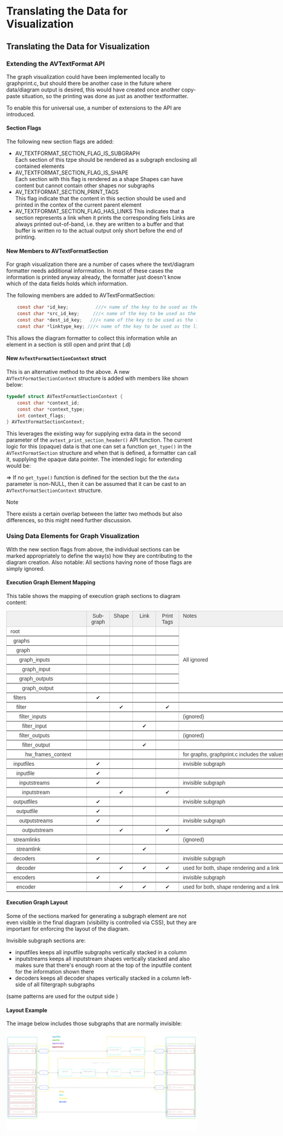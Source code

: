 ﻿# Translating the Data for Visualization

## Translating the Data for Visualization


### Extending the AVTextFormat API


The graph visualization could have been implemented locally to graphprint.c, but should there be another case in the future where data/diagram output is desired, this would have created once another copy-paste situation, so the printing was done as just as another textformatter.

To enable this for universal use, a number of extensions to the API are introduced.

#### Section Flags

The following new section flags are added:

- AV_TEXTFORMAT_SECTION_FLAG_IS_SUBGRAPH  
  Each section of this tzpe should be rendered as a subgraph enclosing all contained elements
- AV_TEXTFORMAT_SECTION_FLAG_IS_SHAPE  
  Each section with this flag is rendered as a shape 
  Shapes can have content but cannot contain other shapes nor subgraphs
- AV_TEXTFORMAT_SECTION_PRINT_TAGS  
  This flag indicate that the content in this section should be used and printed in the contex of the current parent element
- AV_TEXTFORMAT_SECTION_FLAG_HAS_LINKS
  This indicates that a section represents a link when it prints the corresponding fiels
  Links are always printed out-of-band, i.e. they are written to a buffer and that buffer is written ro to the actual output only short before the end of printing.


#### New Members to AVTextFormatSection

For graph visualization there are a number of cases where the text/diagram formatter needs additional inforrmation. In most of these cases the information is printed anyway already, the formatter just doesn't know which of the data fields holds which information.

The following members are added to AVTextFormatSection:

```c
    const char *id_key;          ///< name of the key to be used as the id 
    const char *src_id_key;     ///< name of the key to be used as the source id for diagram connections
    const char *dest_id_key;   ///< name of the key to be used as the target id for diagram connections
    const char *linktype_key; ///< name of the key to be used as the link type for diagram connections 
```

This allows the diagram formatter to collect this information while an element in a section is still 
open and print  that (.d)


#### New `AvTextFormatSectionContext` struct

This is an alternative method to the above. A new `AVTextFormatSectionContext` structure is added with members like shown below:                   

```c
typedef struct AVTextFormatSectionContext {
    const char *context_id;
    const char *context_type;
    int context_flags;
} AVTextFormatSectionContext;
```

This leverages the existing way for supplying extra data in the second parameter of the `avtext_print_section_header()` API function.
The current logic for this (opaque) data is that one can set a function `get_type()` in the `AVTextFormatSection` structure and when that is defined, a formatter can call it, supplying the opaque data pointer.
The intended logic for extending would be: 

=> If no `get_type()` function is defined for the section but the the `data` parameter is non-NULL, then it can be assumed that it can be cast to an `AVTextFormatSectionContext` structure.

> [!NOTE]
> There exists a certain overlap between the latter two methods but also differences, so this might need further discussion.


### Using Data Elements for Graph Visualization

With the new section flags from above, the individual sections can be marked appropriately to define the way(s) how they are contributing to the diagram creation. Also notable: All sections having none of those flags are simply ignored.

#### Execution Graph Element Mapping

This table shows the mapping of execution graph sections to diagram content:

<style type="text/css">
.tg  {border-collapse:collapse;border-color:#ccc;border-spacing:0;}
.tg td{background-color:#fff;border-color:#ccc;border-style:solid;border-width:1px;color:#333;
  font-family:Arial, sans-serif;font-size:14px;overflow:hidden;padding:4px 10px;word-break:normal;}
.tg th{background-color:#f0f0f0;border-color:#ccc;border-style:solid;border-width:1px;color:#333;
  font-family:Arial, sans-serif;font-size:14px;font-weight:normal;overflow:hidden;padding:4px 10px;word-break:normal;}
.tg .tg-lboi{border-color:inherit;text-align:left;vertical-align:middle}
.tg .tg-c3ow{border-color:inherit;text-align:center;vertical-align:top}
.tg .tg-0pky{border-color:inherit;text-align:left;vertical-align:top}
</style>
<table class="tg" style="undefined;table-layout: fixed; width: 882px"><colgroup>
<col style="width: 212px">
<col style="width: 61px">
<col style="width: 61px">
<col style="width: 61px">
<col style="width: 61px">
<col style="width: 426px">
</colgroup>
<thead>
  <tr>
    <th class="tg-0pky"></th>
    <th class="tg-c3ow">Sub-graph</th>
    <th class="tg-c3ow">Shape</th>
    <th class="tg-c3ow">Link</th>
    <th class="tg-c3ow">Print Tags</th>
    <th class="tg-0pky">Notes</th>
  </tr></thead>
<tbody>
  <tr>
    <td class="tg-0pky">root</td>
    <td class="tg-c3ow"></td>
    <td class="tg-c3ow"></td>
    <td class="tg-c3ow"></td>
    <td class="tg-c3ow"></td>
    <td class="tg-lboi" rowspan="7">All ignored</td>
  </tr>
  <tr>
    <td class="tg-0pky">&nbsp;&nbsp;graphs</td>
    <td class="tg-c3ow"></td>
    <td class="tg-c3ow"></td>
    <td class="tg-c3ow"></td>
    <td class="tg-c3ow"></td>
  </tr>
  <tr>
    <td class="tg-0pky">&nbsp;&nbsp;&nbsp;&nbsp;graph</td>
    <td class="tg-c3ow"></td>
    <td class="tg-c3ow"></td>
    <td class="tg-c3ow"></td>
    <td class="tg-c3ow"></td>
  </tr>
  <tr>
    <td class="tg-0pky">&nbsp;&nbsp;&nbsp;&nbsp;&nbsp;&nbsp;graph_inputs</td>
    <td class="tg-c3ow"></td>
    <td class="tg-c3ow"></td>
    <td class="tg-c3ow"></td>
    <td class="tg-c3ow"></td>
  </tr>
  <tr>
    <td class="tg-0pky">&nbsp;&nbsp;&nbsp;&nbsp;&nbsp;&nbsp;&nbsp;&nbsp;graph_input</td>
    <td class="tg-c3ow"></td>
    <td class="tg-c3ow"></td>
    <td class="tg-c3ow"></td>
    <td class="tg-c3ow"></td>
  </tr>
  <tr>
    <td class="tg-0pky">&nbsp;&nbsp;&nbsp;&nbsp;&nbsp;&nbsp;graph_outputs</td>
    <td class="tg-c3ow"></td>
    <td class="tg-c3ow"></td>
    <td class="tg-c3ow"></td>
    <td class="tg-c3ow"></td>
  </tr>
  <tr>
    <td class="tg-0pky">&nbsp;&nbsp;&nbsp;&nbsp;&nbsp;&nbsp;&nbsp;&nbsp;graph_output</td>
    <td class="tg-c3ow"></td>
    <td class="tg-c3ow"></td>
    <td class="tg-c3ow"></td>
    <td class="tg-c3ow"></td>
  </tr>
  <tr>
    <td class="tg-0pky">&nbsp;&nbsp;filters</td>
    <td class="tg-c3ow">✔</td>
    <td class="tg-c3ow"></td>
    <td class="tg-c3ow"></td>
    <td class="tg-c3ow"></td>
    <td class="tg-0pky"></td>
  </tr>
  <tr>
    <td class="tg-0pky">&nbsp;&nbsp;&nbsp;&nbsp;filter</td>
    <td class="tg-c3ow"></td>
    <td class="tg-c3ow">✔</td>
    <td class="tg-c3ow"></td>
    <td class="tg-c3ow">✔</td>
    <td class="tg-0pky"></td>
  </tr>
  <tr>
    <td class="tg-0pky">&nbsp;&nbsp;&nbsp;&nbsp;&nbsp;&nbsp;filter_inputs</td>
    <td class="tg-c3ow"></td>
    <td class="tg-c3ow"></td>
    <td class="tg-c3ow"></td>
    <td class="tg-c3ow"></td>
    <td class="tg-0pky">(ignored)</td>
  </tr>
  <tr>
    <td class="tg-0pky">&nbsp;&nbsp;&nbsp;&nbsp;&nbsp;&nbsp;&nbsp;&nbsp;filter_input</td>
    <td class="tg-c3ow"></td>
    <td class="tg-c3ow"></td>
    <td class="tg-c3ow">✔</td>
    <td class="tg-c3ow"></td>
    <td class="tg-0pky"></td>
  </tr>
  <tr>
    <td class="tg-0pky">&nbsp;&nbsp;&nbsp;&nbsp;&nbsp;&nbsp;filter_outputs</td>
    <td class="tg-c3ow"></td>
    <td class="tg-c3ow"></td>
    <td class="tg-c3ow"></td>
    <td class="tg-c3ow"></td>
    <td class="tg-0pky">(ignored)</td>
  </tr>
  <tr>
    <td class="tg-0pky">&nbsp;&nbsp;&nbsp;&nbsp;&nbsp;&nbsp;&nbsp;&nbsp;filter_output</td>
    <td class="tg-c3ow"></td>
    <td class="tg-c3ow"></td>
    <td class="tg-c3ow">✔</td>
    <td class="tg-c3ow"></td>
    <td class="tg-0pky"></td>
  </tr>
  <tr>
    <td class="tg-0pky">&nbsp;&nbsp;&nbsp;&nbsp;&nbsp;&nbsp;&nbsp;&nbsp;&nbsp;&nbsp;hw_frames_context</td>
    <td class="tg-c3ow"></td>
    <td class="tg-c3ow"></td>
    <td class="tg-c3ow"></td>
    <td class="tg-c3ow"></td>
    <td class="tg-0pky">for graphs, graphprint.c includes the values in the parent section</td>
  </tr>
  <tr>
    <td class="tg-0pky">&nbsp;&nbsp;inputfiles</td>
    <td class="tg-c3ow">✔</td>
    <td class="tg-c3ow"></td>
    <td class="tg-c3ow"></td>
    <td class="tg-c3ow"></td>
    <td class="tg-0pky">invisible subgraph</td>
  </tr>
  <tr>
    <td class="tg-0pky">&nbsp;&nbsp;&nbsp;&nbsp;inputfile</td>
    <td class="tg-c3ow">✔</td>
    <td class="tg-c3ow"></td>
    <td class="tg-c3ow"></td>
    <td class="tg-c3ow"></td>
    <td class="tg-0pky"></td>
  </tr>
  <tr>
    <td class="tg-0pky">&nbsp;&nbsp;&nbsp;&nbsp;&nbsp;&nbsp;inputstreams</td>
    <td class="tg-c3ow">✔</td>
    <td class="tg-c3ow"></td>
    <td class="tg-c3ow"></td>
    <td class="tg-c3ow"></td>
    <td class="tg-0pky">invisible subgraph</td>
  </tr>
  <tr>
    <td class="tg-0pky">&nbsp;&nbsp;&nbsp;&nbsp;&nbsp;&nbsp;&nbsp;&nbsp;inputstream</td>
    <td class="tg-c3ow"></td>
    <td class="tg-c3ow">✔</td>
    <td class="tg-c3ow"></td>
    <td class="tg-c3ow">✔</td>
    <td class="tg-0pky"></td>
  </tr>
  <tr>
    <td class="tg-0pky">&nbsp;&nbsp;outputfiles</td>
    <td class="tg-c3ow">✔</td>
    <td class="tg-c3ow"></td>
    <td class="tg-c3ow"></td>
    <td class="tg-c3ow"></td>
    <td class="tg-0pky">invisible subgraph</td>
  </tr>
  <tr>
    <td class="tg-0pky">&nbsp;&nbsp;&nbsp;&nbsp;outputfile</td>
    <td class="tg-c3ow">✔</td>
    <td class="tg-c3ow"></td>
    <td class="tg-c3ow"></td>
    <td class="tg-c3ow"></td>
    <td class="tg-0pky"></td>
  </tr>
  <tr>
    <td class="tg-0pky">&nbsp;&nbsp;&nbsp;&nbsp;&nbsp;&nbsp;outputstreams</td>
    <td class="tg-c3ow">✔</td>
    <td class="tg-c3ow"></td>
    <td class="tg-c3ow"></td>
    <td class="tg-c3ow"></td>
    <td class="tg-0pky">invisible subgraph</td>
  </tr>
  <tr>
    <td class="tg-0pky">&nbsp;&nbsp;&nbsp;&nbsp;&nbsp;&nbsp;&nbsp;&nbsp;outputstream</td>
    <td class="tg-c3ow"></td>
    <td class="tg-c3ow">✔</td>
    <td class="tg-c3ow"></td>
    <td class="tg-c3ow">✔</td>
    <td class="tg-0pky"></td>
  </tr>
  <tr>
    <td class="tg-0pky">&nbsp;&nbsp;streamlinks</td>
    <td class="tg-c3ow"></td>
    <td class="tg-c3ow"></td>
    <td class="tg-c3ow"></td>
    <td class="tg-c3ow"></td>
    <td class="tg-0pky">(ignored)</td>
  </tr>
  <tr>
    <td class="tg-0pky">&nbsp;&nbsp;&nbsp;&nbsp;streamlink</td>
    <td class="tg-c3ow"></td>
    <td class="tg-c3ow"></td>
    <td class="tg-c3ow">✔</td>
    <td class="tg-c3ow"></td>
    <td class="tg-0pky"></td>
  </tr>
  <tr>
    <td class="tg-0pky">&nbsp;&nbsp;decoders</td>
    <td class="tg-c3ow">✔</td>
    <td class="tg-c3ow"></td>
    <td class="tg-c3ow"></td>
    <td class="tg-c3ow"></td>
    <td class="tg-0pky">invisible subgraph</td>
  </tr>
  <tr>
    <td class="tg-0pky">&nbsp;&nbsp;&nbsp;&nbsp;decoder</td>
    <td class="tg-c3ow"></td>
    <td class="tg-c3ow">✔</td>
    <td class="tg-c3ow">✔</td>
    <td class="tg-c3ow">✔</td>
    <td class="tg-0pky">used for both, shape rendering and a link</td>
  </tr>
  <tr>
    <td class="tg-0pky">&nbsp;&nbsp;encoders</td>
    <td class="tg-c3ow">✔</td>
    <td class="tg-c3ow"></td>
    <td class="tg-c3ow"></td>
    <td class="tg-c3ow"></td>
    <td class="tg-0pky">invisible subgraph</td>
  </tr>
  <tr>
    <td class="tg-0pky">&nbsp;&nbsp;&nbsp;&nbsp;encoder</td>
    <td class="tg-c3ow"></td>
    <td class="tg-c3ow">✔</td>
    <td class="tg-c3ow">✔</td>
    <td class="tg-c3ow">✔</td>
    <td class="tg-0pky">used for both, shape rendering and a link</td>
  </tr>
</tbody></table>


#### Execution Graph Layout

Some of the sections marked for generating a subgraph element are not even visible in the final diagram (visibility is controlled via CSS), but they are important for enforcing the layout of the diagram.

Invisible subgraph sections are:

- inputfiles
  keeps all inputfile subgraphs vertically stacked in a column
- inputstreams
  keeps all inputstream shapes vertically stacked and also makes sure that there's enough room at the top of the inputfile content for the information shown there
- decoders
  keeps all decoder shapes vertically stacked in a column left-side of all filtergraph subgraphs

(same patterns are used for the output side )

#### Layout Example

The image below includes those subgraphs that are normally invisible:


![Execution Graph Colored](execution_graph_colored.png)